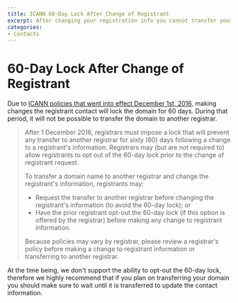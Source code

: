 ```yaml
---
title: ICANN 60-Day Lock After Change of Registrant
excerpt: After changing your registration info you cannot transfer your domain for sixty days.
categories:
- Contacts
---
```


# 60-Day Lock After Change of Registrant

Due to [ICANN policies that went into effect December 1st, 2016](https://www.icann.org/resources/pages/ownership-2013-05-03-en), making changes the registrant contact will lock the domain for 60 days. During that period, it will not be possible to transfer the domain to another registrar.

> After 1 December 2016, registrars must impose a lock that will prevent any transfer to another registrar for sixty (60) days following a change to a registrant's information. Registrars may (but are not required to) allow registrants to opt out of the 60-day lock prior to the change of registrant request.
>
> To transfer a domain name to another registrar and change the registrant's information, registrants may:
>
> - Request the transfer to another registrar before changing the registrant's information (to avoid the 60-day lock); or
> - Have the prior registrant opt-out the 60-day lock (if this option is offered by the registrar) before making any change to registrant information.
>
> Because policies may vary by registrar, please review a registrar's policy before making a change to registrant information or transferring to another registrar.

At the time being, we don't support the ability to opt-out the 60-day lock, therefore we highly recommend that if you plan on transferring your domain you should make sure to wait until it is transferred to update the contact information.
